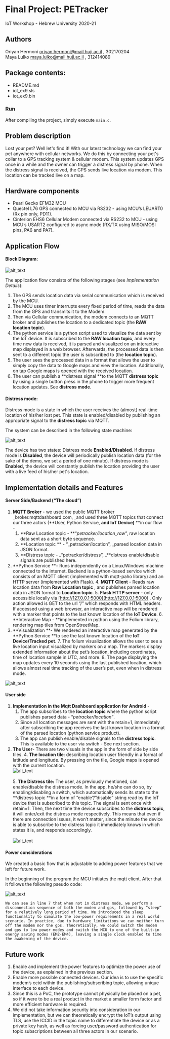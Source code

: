 <h1>Final Project: PETracker</h1>
<p>IoT Workshop - Hebrew University 2020-21

## Authors
Oriyan Hermoni oriyan.hermoni@mail.huji.ac.il , 302170204<br> 
Maya Lulko maya.lulko@mail.huji.ac.il , 312414089

## Package contents:
* README.md
* iot_ex9.sls
* iot_ex9.bin


### Run
After compiling the project, simply execute `main.c`.

<h2>Problem description</h2>


Lost your pet? Well let's find it! With our latest technology we can find your pet anywhere with cellular networks. We do this by connecting your pet's collar to a GPS tracking system & cellular modem. This system updates GPS once in a while and the owner can trigger a distress signal by phone. When the distress signal is received, the GPS sends live location via modem. This location can be tracked live on a map.

<h2>Hardware components</h2>




*   Pearl Gecko EFM32 MCU
*   Quectel L76 GPS connected to MCU via RS232 - using MCU’s LEUART0 (Rx pin only, PD11).
*   Cinterion EHS6 Cellular Modem connected via RS232 to MCU - using MCU’s USART2 configured to async mode (RX/TX using MISO/MOSI pins, PA6 and PA7). 

<h2>Application Flow</h2>


<h4>Block Diagram:</h4>


![alt_text](images/app_flow_block_diagram.png "App Flow")


The application flow consists of the following stages (see _Implementation Details_):



1. The GPS sends location data via serial communication which is received by the MCU. 
2. The MCU uses timer interrupts every fixed period of time, reads the data from the GPS and transmits it to the Modem. 
3. Then via Cellular communication, the modem connects to an MQTT broker and publishes the location to a dedicated topic (the **RAW location topic**).
4. The python service is a python script used to visualize the data sent by the IoT device. It is subscribed to the **RAW location topic**, and every time new data is received, it is parsed and visualized on an interactive map displayed in a web browser. Afterwards, the processed data is then sent to a different topic the user is subscribed to (the **location topic**).
5. The user sees the processed data in a format that allows the user to simply copy the data to Google maps and view the location. Additionally, on tap Google maps is opened with the received location.
6. The user can publish a **distress signal **to the MQTT **distress topic** by using a single button press in the phone to trigger more frequent location updates. See **distress mode**.

<h4>Distress mode:</h4>


Distress mode is a state in which the user receives the (almost) real-time location of his/her lost pet. This state is enabled/disabled by publishing an appropriate signal to the **distress topic** via MQTT.

The system can be described in the following state machine:

![alt_text](images/distress_state_machine.png "Distress Mode")


The device has two states: Distress mode **Enabled/Disabled**. If distress mode is **Disabled**, the device will periodically publish location data (for the sake of the demo, we set a period of one minute). If distress mode is **Enabled,** the device will constantly publish the location providing the user with a live feed of his/her pet's location. 

<h2>Implementation details and Features</h2>


<h4>Server Side/Backend (“The cloud”)</h4>




1. **MQTT Broker** - we used the public MQTT broker _broker.mqttdashboard.com, _and used three MQTT topics that connect our three actors (**User, Python Service, **and **IoT Device**)**  **in our flow - 
    1. **Raw Location topic - **“_petracker/location_raw_”, raw location data sent as a short byte sequence.
    2. **Location topic ** - “_petracker/location”, _parsed location data in JSON format.
    3. **Distress topic - _“petracker/distress”, _**distress enable/disable signals are published here.
2. **Python Service **- Runs independently on a Linux/Windows machine connected to the internet. Backend is a python-based service which consists of an MQTT client (implemented with mqtt-paho library) and an HTTP server (implemented with Flask).
    4. **MQTT Client** - Reads raw location data from **Raw Location topic** , and publishes parsed location data in JSON format to **Location topic**.
    5. **Flask HTTP server** - only accessible locally via [http://127.0.0.1:5000](http://127.0.0.1:5000) . Only action allowed is GET to the url “/” which responds with HTML headers. If accessed using a web browser, an interactive map will be rendered with a marker that points to the last known location of the **IoT Device**.
    6. **Interactive Map - **implemented in python using the Folium library, rendering map tiles from OpenStreetMap.
3. **Visualization **- We rendered an interactive map generated by the **Python Service **to see the last known location of the **IoT Device/Tracked pet.**
    7. The folium visualization allows the user to see a live location input visualized by markers on a map. The markers display extended information about the pet’s location, including coordinates, time of location sample in UTC, and more.
    8. The page displaying the map updates every 10 seconds using the last published location, which allows almost real time tracking of the user’s pet, even when in distress mode.


![alt_text](images/map_visualization.png "Interactive Map")

<h4>User side</h4>




1. **Implementation in the Mqtt Dashboard application for Android** -
    1. The app subscribes to the **location topic** where the python script publishes parsed data - “_petracker/location”_. 
    2. Since all location messages are sent with the retain=1, immediately after subscribing the app receives the last known location in a format of the parsed location (python service product).
    3. The app can publish enable/disable signals to the **distress topic**. This is available to the user via switch - See next section.
2. **The User**- There are two visuals in the app in the form of side by side tiles. 
    4. **The location tile**: describing location user friendly in a format of latitude and longitude. By pressing on the tile, Google maps is opened with the current location.<br>
![alt_text](images/mqtt_dash1.png "MQTT Dash Location Tile")<br><br>
    5. **The Distress tile:** The user, as previously mentioned, can enable/disable the distress mode. In the app, he/she can do so, by enabling/disabling a switch, which automatically sends its state to the **distress topic **in a form of “enable”/”disable” string read by the IoT device that is subscribed to this topic. The signal is sent once with retain=1. Then, the next time the device subscribes to the **distress topic**, it will enter/exit the distress mode respectively. This means that even if there are connection issues, it won’t matter, since the minute the device is able to subscribe to the distress topic it immediately knows in which states it is, and responds accordingly.<br>     
![alt_text](images/mqtt_dash2.png "MQTT Distress Tile")


<h4>Power considerations</h4>


We created a basic flow that is adjustable to adding power features that we left for future work. 

In the beginning of the program the MCU initiates the mqtt client. After that it follows the following pseudo code:


![alt_text](images/algorithm.png "Algorithm Sketch")



    We can see in line 7 that when not in distress mode, we perform a disconnection sequence of both the modem and gps, followed by “sleep” for a relatively long period of time. We introduced the sleep functionality to simulate the low-power requirements in a real world scenario. In practice, due to hardware limitations we can neither turn off the modem nor the gps. Theoretically, we could switch the modem and gps to low power modes and switch the MCU to one of the built-in energy saving modes (EM2-EM4), leaving a single clock enabled to time the awakening of the device.

<h2>Future work</h2>




1. Enable and implement the power features to optimize the power use of the device, as explained in the previous section.
2. Enable more possible connected devices. Our idea is to use the specific modem’s ccid within the publishing/subscribing topic, allowing unique interface to each device.
3. Since this is a PoC, the prototype cannot physically be placed on a pet, so if it were to be a real product in the market a smaller form factor and more efficient hardware is required.
4. We did not take information security into consideration in our implementation, but we can theoretically encrypt the IoT’s output using TLS, use the ICCID in the topic name to differentiate the device or as a private key hash, as well as forcing user/password authentication for topic subscriptions between all three actors in our scenario.